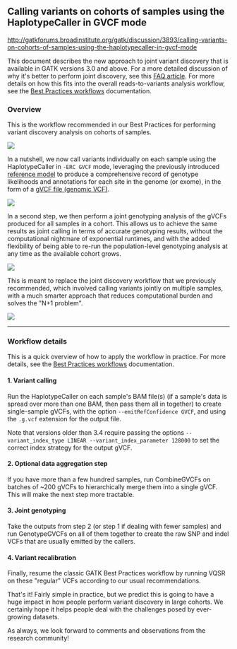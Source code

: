 ## Calling variants on cohorts of samples using the HaplotypeCaller in GVCF mode

http://gatkforums.broadinstitute.org/gatk/discussion/3893/calling-variants-on-cohorts-of-samples-using-the-haplotypecaller-in-gvcf-mode

<p>This document describes the new approach to joint variant discovery that is available in GATK versions 3.0 and above. For a more detailed discussion of why it's better to perform joint discovery, see this <a href="https://www.broadinstitute.org/gatk/guide/article?id=4150">FAQ article</a>. For more details on how this fits into the overall reads-to-variants analysis workflow, see the <a href="https://www.broadinstitute.org/gatk/guide/best-practices">Best Practices workflows</a> documentation.</p>
<h3>Overview</h3>
<p>This is the workflow recommended in our Best Practices for performing variant discovery analysis on cohorts of samples.</p>
<p><a href='https://us.v-cdn.net/5019796/uploads/FileUpload/eb/44f317f8850ba74b64ba47b02d1bae.png'><img src='https://us.v-cdn.net/5019796/uploads/FileUpload/eb/44f317f8850ba74b64ba47b02d1bae.png' /></a></p>
<p>In a nutshell, we now call variants individually on each sample using the HaplotypeCaller in <code>-ERC GVCF</code> mode, leveraging the previously introduced <a href="http://www.broadinstitute.org/gatk/guide/article?id=4042">reference model</a> to produce a comprehensive record of genotype likelihoods and annotations for each site in the genome (or exome), in the form of a <a href="http://www.broadinstitute.org/gatk/guide/article?id=4017">gVCF file (genomic VCF)</a>. </p>
<img src="https://us.v-cdn.net/5019796/uploads/FileUpload/9f/f0619642db06b73b599253f42ef2bf.png" />
<p>In a second step, we then perform a joint genotyping analysis of the gVCFs produced for all samples in a cohort.
This allows us to achieve the same results as joint calling in terms of accurate genotyping results, without the computational nightmare of exponential runtimes, and with the added flexibility of being able to re-run the population-level genotyping analysis at any time as the available cohort grows.</p>
<img src="https://us.v-cdn.net/5019796/uploads/FileUpload/a5/ce09f7ae5c11956e2db2f9e763648c.png" />
<p>This is meant to replace the joint discovery workflow that we previously recommended, which involved calling variants jointly on multiple samples, with a much smarter approach that reduces computational burden and solves the &quot;N+1 problem&quot;.</p>
<img src="https://us.v-cdn.net/5019796/uploads/FileUpload/6f/aa7af2488c2de8510e556423ee6cfa.png" />
<hr />
<h3>Workflow details</h3>
<p>This is a quick overview of how to apply the workflow in practice. For more details, see the <a href="https://www.broadinstitute.org/gatk/guide/best-practices">Best Practices workflows</a> documentation.</p>
<h4>1. Variant calling</h4>
<p>Run the HaplotypeCaller on each sample's BAM file(s) (if a sample's data is spread over more than one BAM, then pass them all in together) to create single-sample gVCFs, with the option <code>--emitRefConfidence GVCF</code>, and using the <code>.g.vcf</code> extension for the output file.</p>
<p>Note that versions older than 3.4 require passing the options <code>--variant_index_type LINEAR --variant_index_parameter 128000</code> to set the correct index strategy for the output gVCF. </p>
<h4>2. Optional data aggregation step</h4>
<p>If you have more than a few hundred samples, run CombineGVCFs on batches of ~200 gVCFs to hierarchically merge them into a single gVCF. This will make the next step more tractable.</p>
<h4>3. Joint genotyping</h4>
<p>Take the outputs from step 2 (or step 1 if dealing with fewer samples) and run GenotypeGVCFs on all of them together to create the raw SNP and indel VCFs that are usually emitted by the callers.</p>
<h4>4. Variant recalibration</h4>
<p>Finally, resume the classic GATK Best Practices workflow by running VQSR on these &quot;regular&quot; VCFs according to our usual recommendations.</p>
<p>That's it! Fairly simple in practice, but we predict this is going to have a huge impact in how people perform variant discovery in large cohorts. We certainly hope it helps people deal with the challenges posed by ever-growing datasets. </p>
<p>As always, we look forward to comments and observations from the research community!</p>